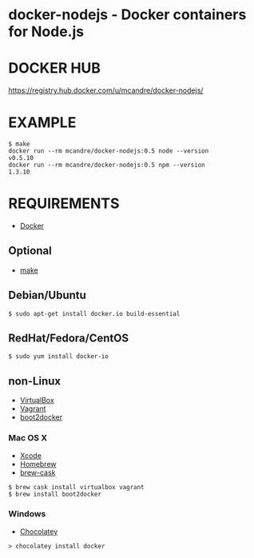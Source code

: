 # docker-nodejs - Docker containers for Node.js

# DOCKER HUB

https://registry.hub.docker.com/u/mcandre/docker-nodejs/

# EXAMPLE

```
$ make
docker run --rm mcandre/docker-nodejs:0.5 node --version
v0.5.10
docker run --rm mcandre/docker-nodejs:0.5 npm --version
1.3.10
```

# REQUIREMENTS

* [Docker](https://www.docker.com/)

## Optional

* [make](http://www.gnu.org/software/make/)

## Debian/Ubuntu

```
$ sudo apt-get install docker.io build-essential
```

## RedHat/Fedora/CentOS

```
$ sudo yum install docker-io
```

## non-Linux

* [VirtualBox](https://www.virtualbox.org/)
* [Vagrant](https://www.vagrantup.com/)
* [boot2docker](http://boot2docker.io/)

### Mac OS X

* [Xcode](http://itunes.apple.com/us/app/xcode/id497799835?ls=1&mt=12)
* [Homebrew](http://brew.sh/)
* [brew-cask](http://caskroom.io/)

```
$ brew cask install virtualbox vagrant
$ brew install boot2docker
```

### Windows

* [Chocolatey](https://chocolatey.org/)

```
> chocolatey install docker
```
